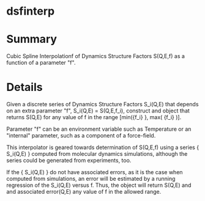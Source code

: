 dsfinterp
=========

Summary
=======
Cubic Spline Interpolationf of Dynamics Structure Factors S(Q,E,f) as a function of a parameter "f".

Details
=======

Given a discrete series of Dynamics Structure Factors S_i(Q,E) that
depends on an extra parameter "f", S_i(Q,E) = S(Q,E,f_i), construct
and object that returns S(Q,E) for any value of f in the range 
[min({f_i} }, max( {f_i} )].

Parameter "f" can be an environment variable such as Temperature or an
"internal" parameter, such as a component of a force-field.

This interpolator is geared towards determination of S(Q,E,f) using a
series { S_i(Q,E) } computed from molecular dynamics simulations,
although the series could be generated from experiments, too.

If the { S_i(Q,E) } do not have associated errors, as it is the case
when computed from simulations, an error will be estimated by a
running regression of the S_i(Q,E) versus f. Thus, the object will
return S(Q,E) and and associated error(Q,E) any value of f in the
allowed range.
